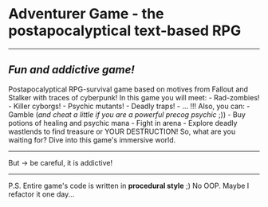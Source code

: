 # Adventurer Game - the postapocalyptical text-based RPG
___
## __*Fun and addictive game!*__

Postapocalyptical RPG-survival game based on motives from Fallout and Stalker with traces of cyberpunk!
In this game you will meet:
        - Rad-zombies!
	- Killer cyborgs!
	- Psychic mutants!
	- Deadly traps!
	- ... !!!
Also, you can:
        - Gamble (_and cheat a little if you are a powerful precog psychic_ ;))
	- Buy potions of healing and psychic mana
	- Fight in arena
	- Explore deadly wastlends to find treasure or YOUR DESTRUCTION!
So, what are you waiting for? Dive into this game's immersive world.
___
But -> be careful, it is addictive!
___

P.S. Entire game's code is written in __procedural style__ ;) No OOP.
Maybe I refactor it one day...
